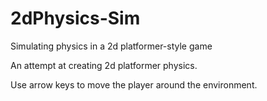 # 2dPhysics-Sim
Simulating physics in a 2d platformer-style game

An attempt at creating 2d platformer physics. 

Use arrow keys to move the player around the environment.
